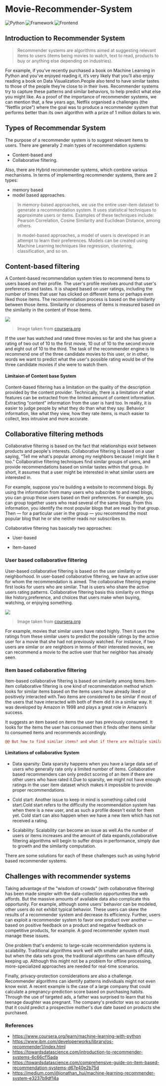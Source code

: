 # Movie-Recommender-System

![Python](https://img.shields.io/badge/Python-3.6-blueviolet)
![Framework](https://img.shields.io/badge/Framework-Flask-red)
![Frontend](https://img.shields.io/badge/Frontend-HTML/CSS/JS-green)

## Introduction to Recommender System

> Recommender systems are algorithms aimed at suggesting relevant items to users (items being movies to watch, text to read, products to buy or anything else depending on industries).

For example, if you’ve recently purchased a book on Machine Learning in Python and you’ve enjoyed reading it, it’s very likely that you’ll also enjoy reading a book on Data Visualization.People also tend to have similar tastes to those of the people they’re close to in their lives. Recommender systems try to capture these patterns and similar behaviors, to help predict what else you might like. As a proof of the importance of recommender systems, we can mention that, a few years ago, Netflix organised a challenges (the “Netflix prize”) where the goal was to produce a recommender system that performs better than its own algorithm with a prize of 1 million dollars to win.

## Types of Recommendar System

The purpose of a recommender system is to suggest relevant items to users. There are generally 2 main types of recommendation systems:

* Content-based and 
* Collaborative filtering.

Also, there are Hybrid recommender systems, which combine various mechanisms. In terms of implementing recommender systems, there are 2 types: 
* memory based 
* model based approaches.

> In memory-based approaches, we use the entire user-item dataset to generate a recommendation system. It uses statistical techniques to approximate users or items. Examples of these techniques include: Pearson Correlation, Cosine Similarity and Euclidean Distance, among others.

> In model-based approaches, a model of users is developed in an attempt to learn their preferences. Models can be created using Machine Learning techniques like regression, clustering, classification, and so on. 

## Content-based filtering

A Content-based recommendation system tries to recommend items to users based on their profile. The user's profile revolves around that user's preferences and tastes. It is shaped based on user ratings, including the number of times that user has clicked on different items or perhaps even liked those items. The recommendation process is based on the similarity between those items. Similarity or closeness of items is measured based on the similarity in the content of those items.

![](Images/content-base.png)
   
   > Image taken from [coursera.org](https://www.coursera.org/learn/machine-learning-with-python)

If the user has watched and rated three movies so far and she has given a rating of two out of 10 to the first movie, 10 out of 10 to the second movie and eight out of 10 to the third. The task of the recommender engine is to recommend one of the three candidate movies to this user, or in other, words we want to predict what the user's possible rating would be of the three candidate movies if she were to watch them. 


#### Limitaion of Content base System

Content-based filtering has a limitation on the quality of the description provided by the content provider. Technically, there is a limitation of what features can be extracted from the limited amount of content information. Extracting “content” information from the user is hard too. In reality, it is easier to judge people by what they do than what they say. Behavior information, like what they view, how they rate items, is much easier to collect, less intrusive and more accurate.




## Collaborative filtering methods

Collaborative filtering is based on the fact that relationships exist between products and people's interests. Collaborative filtering is based on a user saying, “Tell me what's popular among my neighbors because I might like it too.” Collaborative filtering techniques find similar groups of users, and provide recommendations based on similar tastes within that group. In short, it assumes that a user might be interested in what similar users are interested in. 

For example, suppose you're building a website to recommend blogs. By using the information from many users who subscribe to and read blogs, you can group those users based on their preferences. For example, you can group together users who read several of the same blogs. From this information, you identify the most popular blogs that are read by that group. Then — for a particular user in the group — you recommend the most popular blog that he or she neither reads nor subscribes to. 

Collaborative filtering has basically two approaches:

* User-based

* Item-based

### User based collaborative filtering

User-based collaborative filtering is based on the user similarity or neighborhood. In user-based collaborative filtering, we have an active user for whom the recommendation is aimed. The collaborative filtering engine first looks for users who are similar. That is users who share the active users rating patterns. Collaborative filtering basis this similarity on things like history,preference, and choices that users make when buying, watching, or enjoying something.

   ![](Images/collaborative.png)
   
   > Image taken from [coursera.org](https://www.coursera.org/learn/machine-learning-with-python)

For example, movies that similar users have rated highly. Then it uses the ratings from these similar users to predict the possible ratings by the active user for a movie that she had not previously watched. For instance, if two users are similar or are neighbors in terms of their interested movies, we can recommend a movie to the active user that her neighbor has already seen.

### Item based collaborative filtering

Item-based collaborative filtering is based on similarity among items.Item-item collaborative filtering is one kind of recommendation method which looks for similar items based on the items users have already liked or positively interacted with.Two items are considered to be similar if most of the users that have interacted with both of them did it in a similar way. It was developed by Amazon in 1998 and plays a great role in Amazon’s success.

It suggests an item based on items the user has previously consumed. It looks for the items the user has consumed then it finds other items similar to consumed items and recommends accordingly.

```diff
@@ But how to find similar items? and what if there are multiple similar items in that case which item to suggest first? @@
```

#### Limitations of collaborative System

* Data sparsity: Data sparsity happens when you have a large data set of users who generally rate only a limited number of items. Collaborative based recommenders can only predict scoring of an item if there are other users who have rated it.Due to sparsity, we might not have enough ratings in the user item dataset which makes it impossible to provide proper recommendations.

* Cold start: Another issue to keep in mind is something called cold start.Cold start refers to the difficulty the recommendation system has when there is a new user,
and as such a profile doesn't exist for them yet. Cold start can also happen when we have a new item which has not received a rating.

* Scalability: Scalability can become an issue as well.As the number of users or items increases and the amount of data expands,collaborative filtering algorithms will begin to suffer drops in performance, simply due to growth and the similarity computation.

There are some solutions for each of these challenges such as using hybrid based recommender systems.



## Challenges with recommender systems

Taking advantage of the "wisdom of crowds" (with collaborative filtering) has been made simpler with the data-collection opportunities the web affords. But the massive amounts of available data also complicate this opportunity. For example, although some users' behavior can be modeled, other users do not exhibit typical behavior. These users can skew the results of a recommender system and decrease its efficiency. Further, users can exploit a recommender system to favor one product over another — based on positive feedback on a product and negative feedback on competitive products, for example. A good recommender system must manage these issues.

One problem that's endemic to large-scale recommendation systems is scalability. Traditional algorithms work well with smaller amounts of data, but when the data sets grow, the traditional algorithms can have difficulty keeping up. Although this might not be a problem for offline processing, more-specialized approaches are needed for real-time scenarios.

Finally, privacy-protection considerations are also a challenge. Recommender algorithms can identify patterns individuals might not even know exist. A recent example is the case of a large company that could calculate a pregnancy-prediction score based on purchasing habits. Through the use of targeted ads, a father was surprised to learn that his teenage daughter was pregnant. The company's predictor was so accurate that it could predict a prospective mother's due date based on products she purchased.

### References

* https://www.coursera.org/learn/machine-learning-with-python 
* https://www.ibm.com/developerworks/library/os-recommender1/index.html
* https://towardsdatascience.com/introduction-to-recommender-systems-6c66cf15ada
* https://towardsdatascience.com/comprehensive-guide-on-item-based-recommendation-systems-d67e40e2b75d
* https://medium.com/@jonathan_hui/machine-learning-recommender-system-e3237b9df14a


